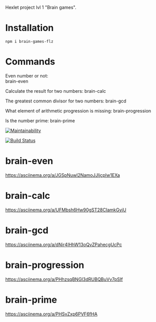 
Hexlet project lvl 1 "Brain games".

# Installation

    npm i brain-games-flz

# Commands
 
   Even number or not:    
        brain-even 

   Calculate the result for two numbers:
        brain-calc

   The greatest common divisor for two numbers:
        brain-gcd

   What element of arithmetic progression is missing:
        brain-progression

   Is the number prime:
        brain-prime        

[![Maintainability](https://api.codeclimate.com/v1/badges/4a80466527da7cc3aff9/maintainability)](https://codeclimate.com/github/floydezus/project-lvl1-s486/maintainability)

[![Build Status](https://travis-ci.org/floydezus/project-lvl1-s486.svg?branch=master)](https://travis-ci.org/floydezus/project-lvl1-s486)

# brain-even
https://asciinema.org/a/JGSpNuwl2NamoJJljcplw1EXa

# brain-calc
https://asciinema.org/a/UFMbsh6Hw90gST28CIamkGyjU

# brain-gcd
https://asciinema.org/a/dNir4IHhW13oQvZPahecgUcPc

# brain-progression
https://asciinema.org/a/PHhzsqBNGI3dRUBQBuVv7pSIf

# brain-prime
https://asciinema.org/a/PHSvZxp6PVF6fHA
